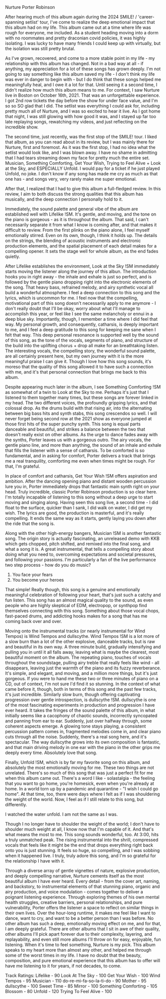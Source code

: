 Nurture
Porter Robinson

After hearing much of this album again during the 2024 SMILE! / 'career-spanning setlist' tour, I've come to realize the deep emotional impact that this album had on my life. This album came out at a time where life was rough for everyone, me included. As a student heading moving into a dorm with no roommates and pretty draconian covid policies, it was highly isolating. I was lucky to have many friends I could keep up with virtually, but the isolation was still pretty brutal. 

As I've grown, recovered, and come to a more stable point in my life - my relationship with this album has changed. Not in a bad way at all - if anything, my appreciation for a lot of these songs has grown deeply. I'm not going to say something like this album saved my life - I don't think my life was ever in danger to begin with - but I do think that these songs helped me meaningfully heal, and I owe it a lot for that. Until seeing it a second time, I didn't realize how much this album means to me. For context, I saw Nurture live in Boston on October 16th, 2021. That was an unforgettable experience. I got 2nd row tickets the day before the show for under face value, and I'm so so SO glad that I did. The setlist was everything I could ask for, including pretty much all of Nurture, and I was so excited to hear it live. As I got home that night, I was still glowing with how good it was, and I stayed up far too late replaying songs, rewatching my videos, and just reflecting on the incredible show. 

The second time, just recently, was the first stop of the SMILE! tour. I liked that album, as you can read about in its review, but I was mainly there for Nurture, first and foremost. As it was the first stop, I had no idea what the setlist would look like, and I was blown away. I have no shame in admitting that I had tears streaming down my face for pretty much the entire set. Musician, Something Comforting, Get Your Wish, Trying to Feel Alive + Look at the Sky, and ESPECIALLY Unfold. I would pay for a ticket if he just played Unfold, no joke. I don't know if any song has made me cry as much as that one has - and songs very, very rarely make me super emotional.

After that, I realized that I had to give this album a full-fledged review. In this review, I aim to both discuss the strong qualities that this album has musically, and the deep connection I personally hold to it. 

Immediately, the sound palette and general vibe of the album are established well with Lifelike !SM. It's gentle, and moving, and the tone on the piano is gorgeous - as it is throughout the album. That said, I can't necessarily separate it from what I know is coming after, and that makes it difficult to review. From the first plinks on the piano alone, I feel myself emotionally stirred. Even on its own, though, I think it holds up. The details on the strings, the blending of acoustic instruments and electronic production elements, and the spatial placement of each detail makes for a compelling opener. It sets the stage well for whole album, as the end fades quietly.

After Lifelike establishes the environment, Look at the Sky !SM immediately starts moving the listener along the journey of this albun. The introduction hooks you in right away - the inhale and exhale is just so perfect, and is followed by the gentle piano dropping right into the electronic elements of the song. That heavy bass, refrained melody, and airy synthetic vocal all build a wonderful atmosphere. I feel a deep connection to this song and the lyrics, which is uncommon for me. I feel now that the compelling, motivational part of this song doesn't necessarily apply to me anymore - I don't really doubt that I'll be okay, worry about what I'll manage to accomplish this year, or feel like I see the same melancholy or ennui in a deep blue sky. Importantly, though, I remember a time where I did feel that way. My personal growth, and consequently, catharsis, is deeply important to me, and I feel a deep gratitude to this song for keeping me sane when I felt that way. This deep personal resonance is supported well by the sound of this song, as the tone of the vocals, segments of piano, and structure of the build into the uplifting chorus + drop all make for an breathtaking listen. The interesting vocals, the compelling story, the wonderful sound palette, are all certainly present here, but my own journey with it is the more meaningful praise I can give it. Though I love how this song sounds, it's moreso that the quality of this song allowed it to have such a connection with me, and it's that personal connection that brings me back to this album.

Despite appearing much later in the album, I see Something Comforting !SM as somewhat of a twin to Look at the Sky to me. Perhaps it's just that I listened to them together many times, but these songs are forever linked in my head. The two different voices, the profoundly gripping lyrics, and that colossal drop. As the drums build with that rising air, into the alternating between big bass hits and synth stabs, this song crescendos so well.  I will never forget being second row at the 2021 show as everyone jumped at those first hits of the super punchy synth. This song is equal parts danceable and beautiful, and strikes a balance between the two that doesn't really exist on other albums. As the urge to dance fades away with the synths, Porter leaves us with a gorgeous outro. The airy vocals, the gentle piano line, and more than anything, the sound of an inhale and exhale that fills the listener with a sense of catharsis. To be comforted is so fundamental, and in asking for comfort, Porter delivers a track that brings me a real tranquility, comforting me even when times might be rough. For that, I'm grateful.

In place of comfort and catharsis, Get Your Wish !SM offers aspiration and ambition. After the dancing opening piano and distant wooden percussion lure you in, Porter immediately drops that fantastic main synth right on your head. Truly incredible, classic Porter Robinson production is so clear here. I'm totally incapable of listening to this song without a deep urge to start moving and singing along. Having seen this song live, a second time - I did float to the surface, quicker than I sank, I did walk on water, I did get my wish. The lyrics are good, the production is masterful, and it's really compelling. It ends the same way as it starts, gently laying you down after the ride that the song is.

Along with the other high-energy bangers, Musician !SM is another fantastic song. The origin story is actually fascinating, an unreleased demo with KKB which gets chopped, pitch shifted, and remixed into the final song, and what a song it is. A great instrumental, that tells a compelling story about doing what you need to, overcoming expectations and societal pressures, and following your passions. I'm particularly a fan of the live performance two step process - how do you do music?
1. You face your fears
2. You become your heroes

That simple! Really though, this song is a genuine and emotionally meaningful celebration of following your heart, that's just such a catchy and fun listen. This song has an almost magical quality to the sound, as even people who are highly skeptical of EDM, electropop, or synthpop find themselves connecting with this song. Something about those vocal chops, fast-paced drums, and addicting hooks makes for a song that has me coming back over and over. 

Moving onto the instrumental tracks (or nearly instrumental for Wind Tempos) is Wind Tempos and dullscythe. Wind Tempos !SM is a lot more of a slow burn than a lot of the other explosive, danceable tracks, but is raw and beautiful in its own way. A three minute build, gradually intensifying and pulling you in until it all falls away, leaving what is maybe the clearest, most beautiful moment on the album. The repeating piano, touches of vocals throughout the soundstage, pulling airy treble that really feels like wind - all disappears, leaving just the warmth of the piano and its fuzzy reverberance. It's simple, and elegant, and moving, and a million more things, but it's just gorgeous. If you were to hand me these two or three minutes of piano on a CD, out of context, I'm not sure I'd find it so stunning. In the context of what came before it, though, both in terms of this song and the past few tracks, it's just incredible. Similarly slow burn, though offering captivating progression over gentle introspection, is dullscythe !SM. dullscythe is one of the most fascinating experiments in production and progression I have ever heard. It takes the fringes of the sound palette of this album, in what initially seems like a cacophony of chaotic sounds, incorrectly syncopated and panning from ear to ear. Suddenly, just over halfway through, some coherent aspects emerge. A glowing tone stays playing, a consistent percussion pattern comes in, fragmented melodies come in, and clear piano cuts through all the noise. Suddenly, there's a real song here, and it's spectacular. The way dullscythe grows into its own composition is fantastic, and that main driving melody in one ear with the piano in the other grips me deeply every time. Absolutely love that song.

Finally, Unfold !SM, which is by far my favorite song on this album, and absolutely the most emotionally moving for me. These two things are not unrelated. There's so much of this song that was just a perfect fit for me when this album came out. There's a word I like - solastalgia - the feeling that you want to go home, you're homesick, even when you're already at home. In a world torn up by a pandemic and quarantine - "I wish I could go home". At that time, too, there were days where I felt as if I was shouldering the weight of the world. Now, I feel as if I still relate to this song, but differently.

I watched the water unfold. I am not the same as I was.

Though I no longer have to shoulder the weight of the world; I don't have to shoulder much weight at all, I know now that I'm capable of it. And that's what means the most to me. This song sounds wonderful, too. At 3:00, hits a truly unmatched peak. The rising instrumental into the shrill, compressed vocals that feels like it might be the end that drops everything right back onto you is just stunning. It feels so huge, so compelling, and I was sobbing when it happened live. I truly, truly adore this song, and I'm so grateful for the relationship I have with it. 

Through a diverse array of gentle vignettes of nature, explosive production, and deeply compelling narrative, Nurture cements itself as the most beautiful album I have ever heard. Every detail - from the cover art, naming, and backstory, to instrumental elements of that stunning piano, organic and airy production, and voice modulation - comes together to deliver a poignant listening experience. Through exploring themes of his own mental health struggles, creative barriers, personal relationships, and pure vulnerability, Porter offers the listener a space to reflect on similar things in their own lives. Over the hour-long runtime, it makes me feel like I want to dance, want to cry, and want to be a better person than I was before. No other album has such a deep, emotionally moving effect on me, and for that, I am deeply grateful. There are other albums that I sit in awe of their quality, other albums I'll pick apart forever due to their complexity, layering, and replayability, and even still more albums I'll throw on for easy, enjoyable, fun listening. When it's time to feel something, Nurture is my pick. This album speaks to my heart more than almost any other, and helped me through some of the worst times in my life. I have no doubt that the beauty, composition, and pure emotional experience that this album has to offer will have me listening to it for years, if not decades, to come.

Track Ratings:
Lifelike - 90
Look At The Sky - 100 
Get Your Wish - 100
Wind Tempos - 95
Musician - 110
do-re-mi-fa-so-la-ti-do - 90
Mother - 95
dullscythe - 100 
Sweet Time - 85
Mirror - 100
Something Comforting - 105
Blossom - 80
Unfold - 120
Trying To Feel Alive - 100
